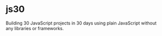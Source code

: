 # js30
Building 30 JavaScript projects in 30 days using plain JavaScript without any libraries or frameworks.
